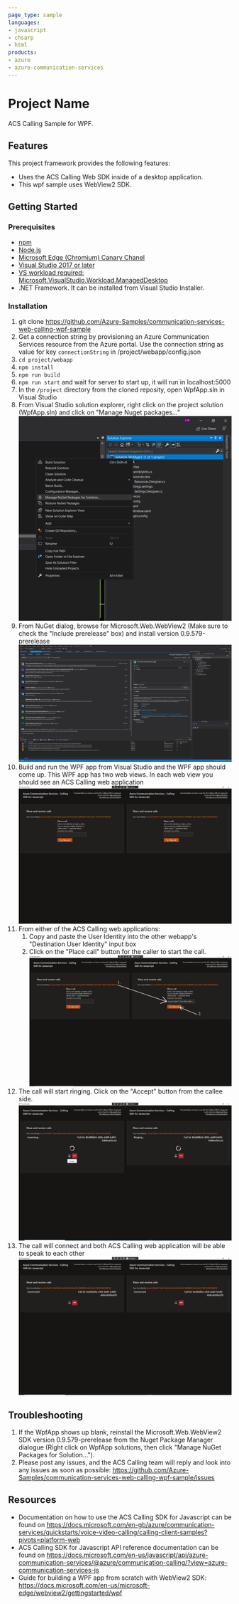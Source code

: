 ```yaml
---
page_type: sample
languages:
- javascript
- chsarp
- html
products:
- azure
- azure-communication-services
---
```



# Project Name

ACS Calling Sample for WPF.

## Features

This project framework provides the following features:

* Uses the ACS Calling Web SDK inside of a desktop application.
* This wpf sample uses WebView2 SDK.

## Getting Started

### Prerequisites

- [npm](https://www.npmjs.com/get-npm)
- [Node.js](https://nodejs.org/en/download/)
- [Microsoft Edge (Chromium) Canary Chanel](https://www.microsoftedgeinsider.com/en-us/download)
- [Visual Studio 2017 or later](https://visualstudio.microsoft.com/)
- [VS workload required: Microsoft.VisualStudio.Workload.ManagedDesktop](https://docs.microsoft.com/en-us/visualstudio/install/workload-component-id-vs-enterprise?view=vs-2019&preserve-view=true#net-desktop-development)
- .NET Framework. It can be installed from Visual Studio Installer.

### Installation 
1. git clone https://github.com/Azure-Samples/communication-services-web-calling-wpf-sample
2. Get a connection string by provisioning an Azure Communication Services resource from the Azure portal. Use the connection string as value for key `connectionString` in /project/webapp/config.json
3. `cd project/webapp`
4. `npm install`
5. `npm run build`
6. `npm run start` and wait for server to start up, it will run in localhost:5000
7. In the ```/project``` directory from the cloned reposity, open WpfApp.sln in Visual Studio
8. From Visual Studio solution explorer, right click on the project solution (WpfApp.sln) and click on "Manage Nuget packages..."
![Manage Nuget packages](./images/ManageNuget.png)
9. From NuGet dialog, browse for Microsoft.Web.WebView2 (Make sure to check the "Include prerelease" box) and install version 0.9.579-prerelease
![Nuget Dialog](./images/NugetDialog.png)
10. Build and run the WPF app from Visual Studio and the WPF app should come up. This WPF app has two web views. In each web view you should see an ACS Calling web application
![Wpf App](./images/WpfApp.png)
11. From either of the ACS Calling web applications:
    1. Copy and paste the User Identity into the other webapp's "Destination User Identity" input box
    2. Click on the "Place call" button for the caller to start the call.
![Enter User Identity to call](./images/EnterUserIdentity.png)
12. The call will start ringing. Click on the "Accept" button from the callee side.
![Call Ringing](./images/WpfAppRinging.png)
13. The call will connect and both ACS Calling web application will be able to speak to each other
![Wpf Call](./images/WpfCall.png)


## Troubleshooting
1. If the WpfApp shows up blank, reinstall the Microsoft.Web.WebView2 SDK version 0.9.579-prerelease from the Nuget Package Manager dialogue (Right click on WpfApp solutions, then click "Manage NuGet Packages for Solution..."). 
2. Please post any issues, and the ACS Calling team will reply and look into any issues as soon as possible: https://github.com/Azure-Samples/communication-services-web-calling-wpf-sample/issues

## Resources
- Documentation on how to use the ACS Calling SDK for Javascript can be found on https://docs.microsoft.com/en-gb/azure/communication-services/quickstarts/voice-video-calling/calling-client-samples?pivots=platform-web
- ACS Calling SDK for Javascript API reference documentation can be found on https://docs.microsoft.com/en-us/javascript/api/azure-communication-services/@azure/communication-calling/?view=azure-communication-services-js
- Guide for building a WPF app from scratch with WebView2 SDK: https://docs.microsoft.com/en-us/microsoft-edge/webview2/gettingstarted/wpf
